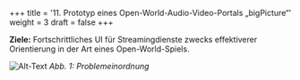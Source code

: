 +++
title = '11. Prototyp eines Open-World-Audio-Video-Portals „bigPicture“'
weight = 3
draft = false
+++

**Ziele:** Fortschrittliches UI für Streamingdienste zwecks effektiverer Orientierung in der Art eines Open-World-Spiels.


![Alt-Text](/img/p11.1.jpg)
*Abb. 1: Problemeinordnung*

